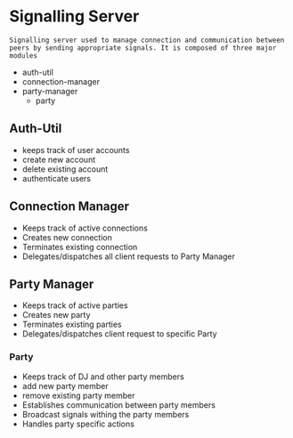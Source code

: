 # Signalling Server
    Signalling server used to manage connection and communication between peers by sending appropriate signals. It is composed of three major modules
* auth-util
* connection-manager
* party-manager
    * party

## Auth-Util
* keeps track of user accounts
* create new account
* delete existing account
* authenticate users

## Connection Manager
* Keeps track of active connections
* Creates new connection
* Terminates existing connection
* Delegates/dispatches all client requests to Party Manager

## Party Manager 
* Keeps track of active parties
* Creates new party
* Terminates existing parties
* Delegates/dispatches client request to specific Party 

### Party
* Keeps track of DJ and other party members
* add new party member
* remove existing party member
* Establishes communication between party members
* Broadcast signals withing the party members
* Handles party specific actions